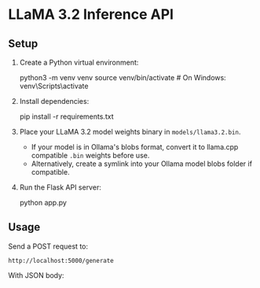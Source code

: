 # LLaMA 3.2 Inference API

## Setup

1. Create a Python virtual environment:

   python3 -m venv venv
   source venv/bin/activate   # On Windows: venv\Scripts\activate

2. Install dependencies:

   pip install -r requirements.txt

3. Place your LLaMA 3.2 model weights binary in `models/llama3.2.bin`.
   - If your model is in Ollama's blobs format, convert it to llama.cpp compatible `.bin` weights before use.
   - Alternatively, create a symlink into your Ollama model blobs folder if compatible.

4. Run the Flask API server:

   python app.py

## Usage

Send a POST request to:

`http://localhost:5000/generate`

With JSON body: